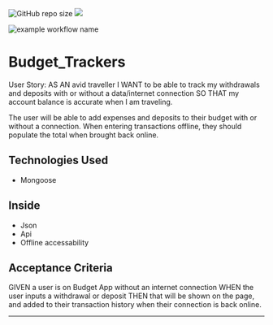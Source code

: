 ![GitHub repo size](https://img.shields.io/github/repo-size/Kathleen-Y/Budget_Trackers?appveyor)
![](https://img.shields.io/website?down_color=green&down_message=red&label=Budget&up_color=blue&up_message=Tracker&url=https%3A%2F%2Fimg.shields.io%2Fbadge%2Fbuild-tracker-orange)

![example workflow name](https://github.com/actions/hello-world/workflows/Greet%20Everyone/badge.svg)


# Budget_Trackers
User Story: AS AN avid traveller I WANT to be able to track my withdrawals and deposits with or without a data/internet connection SO THAT my account balance is accurate when I am traveling. 


The user will be able to add expenses and deposits to their budget with or without a connection. When entering transactions offline, they should populate the total when brought back online.


## Technologies Used
- Mongoose


## Inside
- Json
- Api
- Offline accessability


## Acceptance Criteria
GIVEN a user is on Budget App without an internet connection
WHEN the user inputs a withdrawal or deposit
THEN that will be shown on the page, and added to their transaction history when their connection is back online.

- - -
